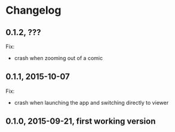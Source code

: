 # Changelog

## 0.1.2, ???

Fix:

- crash when zooming out of a comic

## 0.1.1, 2015-10-07

Fix:

- crash when launching the app and switching directly to viewer

## 0.1.0, 2015-09-21, first working version
